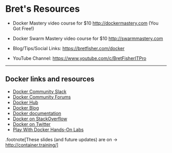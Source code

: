 # Bret's Resources

- Docker Mastery video course for $10 http://dockermastery.com (You Got Free!)

- Docker Swarm Mastery video course for $10 http://swarmmastery.com

- Blog/Tips/Social Links: https://bretfisher.com/docker

- YouTube Channel: https://www.youtube.com/c/BretFisherITPro

---

## Docker links and resources

- [Docker Community Slack](https://community.docker.com/registrations/groups/4316)
- [Docker Community Forums](https://forums.docker.com/)
- [Docker Hub](https://hub.docker.com)
- [Docker Blog](http://blog.docker.com/)
- [Docker documentation](http://docs.docker.com/)
- [Docker on StackOverflow](https://stackoverflow.com/questions/tagged/docker)
- [Docker on Twitter](http://twitter.com/docker)
- [Play With Docker Hands-On Labs](http://training.play-with-docker.com/)

.footnote[These slides (and future updates) are on → http://container.training/]
